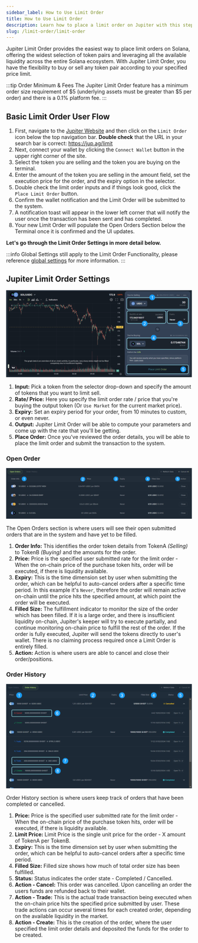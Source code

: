 ```yaml
---
sidebar_label: How to Use Limit Order
title: How to Use Limit Order
description: Learn how to place a limit order on Jupiter with this step-by-step guide
slug: /limit-order/limit-order
---
```


<head>
    <title>Limit Orders on Jupiter: Basic User Flow | Jupiter Station</title>
    <meta name="twitter:card" content="summary" />
</head>

Jupiter Limit Order provides the easiest way to place limit orders on Solana, offering the widest selection of token pairs and leveraging all the available liquidity across the entire Solana ecosystem. With Jupiter Limit Order, you have the flexibility to buy or sell any token pair according to your specified price limit.

:::tip Order Minimum & Fees
The Jupiter Limit Order feature has a minimum order size requirement of $5 (underlying assets must be greater than $5 per order) and there is a 0.1% platform fee.
:::

## Basic Limit Order User Flow

1. First, navigate to the [Jupiter Website](https://jup.ag/) and then click on the `Limit Order` icon below the top navigation bar. **Double check** that the URL in your search bar is correct: https://jup.ag/limit
2. Next, connect your wallet by clicking the `Connect Wallet` button in the upper right corner of the site.
3. Select the token you are selling and the token you are buying on the terminal.
4. Enter the amount of the token you are selling in the amount field, set the execution price for the order, and the expiry option in the selector. 
5. Double check the limit order inputs and if things look good, click the `Place Limit Order` button.
6. Confirm the wallet notification and the Limit Order will be submitted to the system. 
7. A notification toast will appear in the lower left corner that will notify the user once the transaction has been sent and has completed.
8. Your new Limit Order will populate the Open Orders Section below the Terminal once it is confirmed and the UI updates.

**Let's go through the Limit Order Settings in more detail below.**

:::info
Global Settings still apply to the Limit Order Functionality, please reference [global settings](https://station.jup.ag/guides/old/jupiter-swap/swap#global-settings) for more information.
:::

## Jupiter Limit Order Settings

![Limit Order 2](../../img/limit-order/limit-order-1.png)

1. **Input:** Pick a token from the selector drop-down and specify the amount of tokens that you want to limit sell.
2. **Rate/ Price:** Here you specify the limit order rate / price that you're buying the output token (Or `Use Market` for the current market price).
3. **Expiry:** Set an expiry period for your order, from 10 minutes to custom, or even never.
4. **Output:** Jupiter Limit Order will be able to compute your parameters and come up with the rate that you'll be getting.
5. **Place Order:** Once you've reviewed the order details, you will be able to place the limit order and submit the transaction to the system.

### Open Order

![Limit Order 4](../../img/limit-order/limit-order-2.png)

The Open Orders section is where users will see their open submitted orders that are in the system and have yet to be filled.

1. **Order Info:** This identifies the order token details from TokenA _(Selling)_ to TokenB _(Buying)_ and the amounts for the order.
2. **Price:** Price is the specified user submitted rate for the limit order - When the on-chain price of the purchase token hits, order will be executed, if there is liquidity available.
3. **Expiry:** This is the time dimension set by user when submitting the order, which can be helpful to auto-cancel orders after a specific time period. In this example it's `Never`, therefore the order will remain active on-chain until the price hits the specified amount, at which point the order will be executed.
4. **Filled Size:** The fulfillment indicator to monitor the size of the order which has been filled. If it is a large order, and there is insufficient liquidity on-chain, Jupiter's keeper will try to execute partially, and continue monitoring on-chain price to fulfill the rest of the order. If the order is fully executed, Jupiter will send the tokens directly to user's wallet. There is no claiming process required once a Limit Order is entirely filled.
5. **Action:** Action is where users are able to cancel and close their order/positions.

### Order History

![Limit Order 3](../../img/limit-order/limit-order-3.png)

Order History section is where users keep track of orders that have been completed or cancelled.

1. **Price:** Price is the specified user submitted rate for the limit order - When the on-chain price of the purchase token hits, order will be executed, if there is liquidity available.
2. **Limit Price:** Limit Price is the single unit price for the order - X amount of TokenA per TokenB.
3. **Expiry:** This is the time dimension set by user when submitting the order, which can be helpful to auto-cancel orders after a specific time period. 
4. **Filled Size:** Filled size shows how much of total order size has been fulfilled.
5. **Status:** Status indicates the order state - Completed / Cancelled.
6. **Action - Cancel:** This order was cancelled. Upon cancelling an order the users funds are refunded back to their wallet.
7. **Action - Trade:** This is the actual trade transaction being executed when the on-chain price hits the specified price submitted by user. These trade actions can occur several times for each created order, depending on the available liquidity in the market.
8. **Action - Create:** This is the creation of the order, where the user specified the limit order details and deposited the funds for the order to be created.
